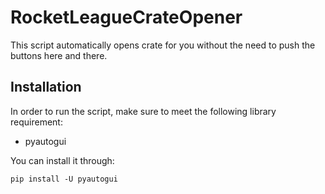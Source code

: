 # RocketLeagueCrateOpener
This script automatically opens crate for you without the need to push the buttons here and there.

## Installation
In order to run the script, make sure to meet the following library requirement:
- pyautogui

You can install it through:
```
pip install -U pyautogui
```